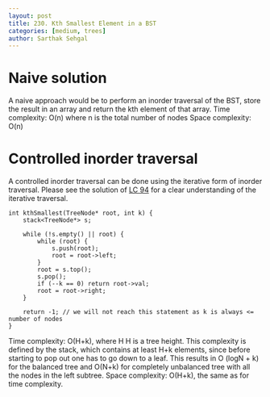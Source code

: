 ```yaml
---
layout: post
title: 230. Kth Smallest Element in a BST
categories: [medium, trees]
author: Sarthak Sehgal
---
```

# Naive solution
A naive approach would be to perform an inorder traversal of the BST, store the result in an array and return the kth element of that array.
Time complexity: O(n) where n is the total number of nodes
Space complexity: O(n)

# Controlled inorder traversal
A controlled inorder traversal can be done using the iterative form of inorder traversal. Please see the solution of [LC 94](https://sarthak-sehgal.github.io/leetcode101/lc94/) for a clear understanding of the iterative traversal.

```
int kthSmallest(TreeNode* root, int k) {
    stack<TreeNode*> s;

    while (!s.empty() || root) {
        while (root) {
            s.push(root);
            root = root->left;
        }
        root = s.top();
        s.pop();
        if (--k == 0) return root->val;
        root = root->right;
    }

    return -1; // we will not reach this statement as k is always <= number of nodes
}
```
Time complexity: O(H+k), where  H H is a tree height. This complexity is defined by the stack, which contains at least H+k elements, since before starting to pop out one has to go down to a leaf. This results in  O (log⁡N + k) for the balanced tree and O(N+k) for completely unbalanced tree with all the nodes in the left subtree.
Space complexity: O(H+k), the same as for time complexity.